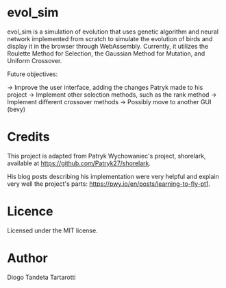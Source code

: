 # evol_sim

evol_sim is a simulation of evolution that uses genetic algorithm and neural network implemented from scratch to simulate the evolution of birds and display it in the browser through WebAssembly. Currently, it utilizes the Roulette Method for Selection, the Gaussian Method for Mutation, and Uniform Crossover.

Future objectives:

-> Improve the user interface, adding the changes Patryk made to his project
-> Implement other selection methods, such as the rank method
-> Implement different crossover methods
-> Possibly move to another GUI (bevy)

# Credits

This project is adapted from Patryk Wychowaniec's project, shorelark, available at https://github.com/Patryk27/shorelark. 

His blog posts describing his implementation were very helpful and explain very well the project's parts: https://pwy.io/en/posts/learning-to-fly-pt1.

# Licence 

Licensed under the MIT license.

# Author

Diogo Tandeta Tartarotti